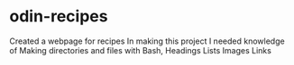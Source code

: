 # odin-recipes
Created a webpage for recipes
In making this project I needed knowledge of
Making directories and files with Bash,
Headings
Lists
Images
Links
